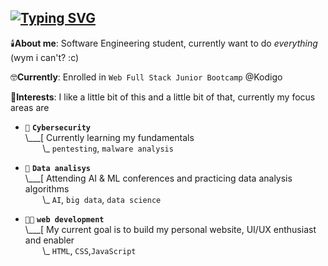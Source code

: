 ## [![Typing SVG](https://readme-typing-svg.demolab.com/?font=Terminess+Nerd+Font+Mono&size=20&duration=2000&pause=500&color=ea7af4background=FFFFFF00&vCenter=true&random=true&width=540&height=40&lines=Luz+:p;work+in+progress;idk;holi;prob+at+a+sidequest+rn)](https://git.io/typing-svg)

🕯️**About me**: Software Engineering student, currently want to do _everything_ (wym i can't? :c) 

🤓**Currently**: Enrolled in `Web Full Stack Junior Bootcamp` @Kodigo

🦜**Interests**: I like a little bit of this and a little bit of that, currently my focus areas are
- `👾` **`Cybersecurity`**<br>
\\___[ Currently learning my fundamentals<br>
&nbsp;&nbsp;&nbsp;&nbsp;&nbsp;&nbsp;&nbsp;\\\_ `pentesting`, `malware analysis`

- `🤖` **`Data analisys`**<br>
\\___[ Attending AI & ML conferences and practicing data analysis algorithms<br>
&nbsp;&nbsp;&nbsp;&nbsp;&nbsp;&nbsp;&nbsp;\\\_ `AI`, `big data`, `data science`

- `🧑‍💻` **`web development`**<br>
\\___[ My current goal is to build my personal website, UI/UX enthusiast and enabler<br>
&nbsp;&nbsp;&nbsp;&nbsp;&nbsp;&nbsp;&nbsp;\\\_ `HTML`, `CSS`,`JavaScript` 